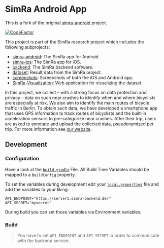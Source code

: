 # SimRa Android App

This is a fork of the original [simra-android](https://github.com/simra-project/simra-android/) project.

[![CodeFactor](https://www.codefactor.io/repository/github/simra-project/simra-android/badge)](https://www.codefactor.io/repository/github/simra-project/simra-android)

This project is part of the SimRa research project which includes the following subprojects:

- [simra-android](https://github.com/simra-project/simra-android/): The SimRa app for Android.
- [simra-ios](https://github.com/simra-project/simra-ios): The SimRa app for iOS.
- [backend](https://github.com/simra-project/backend): The SimRa backend software.
- [dataset](https://github.com/simra-project/dataset): Result data from the SimRa project.
- [screenshots](https://github.com/simra-project/screenshots): Screenshots of both the iOS and Android app.
- [SimRa-Visualization](https://github.com/simra-project/SimRa-Visualization): Web application for visualizing the dataset.

In this project, we collect – with a strong focus on data protection and privacy – data on such near crashes to identify when and where bicyclists are especially at risk. We also aim to identify the main routes of bicycle traffic in Berlin. To obtain such data, we have developed a smartphone app that uses GPS information to track routes of bicyclists and the built-in acceleration sensors to pre-categorize near crashes. After their trip, users are asked to annotate and upload the collected data, pseudonymized per trip.
For more information see [our website](https://www.digital-future.berlin/en/research/projects/simra/).

## Development

### Configuration

Have a look at the [`build.gradle`](./app/build.gradle) File. All Build Time Variables should be mapped to a `BuildConfig` property.

To set the variables during development edit your [`local.properties`](./local.properties) file and add the variables to your liking:

```properties
API_ENDPOINT="https://server1.simra-backend.de/"
API_SECRET="mysecret"
```

During build you can set those variables via Environment variables.

### Build

> You have to set `API_ENDPOINT` and `API_SECRET` in order to communicate with the backend service.
